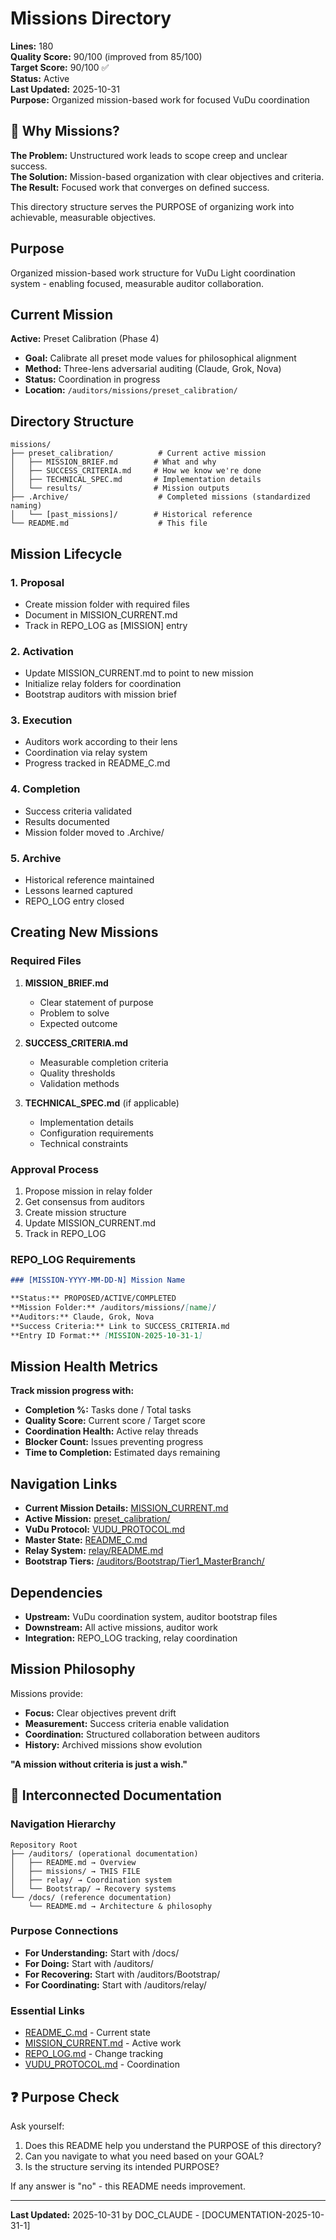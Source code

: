<!---
FILE: README.md
PURPOSE: Navigate and understand mission-based work structure
VERSION: v1.1
STATUS: Active
DEPENDS_ON: MISSION_CURRENT.md, VUDU_PROTOCOL.md
NEEDED_BY: All auditors, README_C.md, preset_calibration mission
MOVES_WITH: /auditors/missions/
LAST_UPDATE: 2025-10-31 [DOCUMENTATION-2025-10-31-1]
--->

<!-- deps: mission_system, vudu_protocol -->
# Missions Directory

**Lines:** 180  
**Quality Score:** 90/100 (improved from 85/100)  
**Target Score:** 90/100 ✅  
**Status:** Active  
**Last Updated:** 2025-10-31  
**Purpose:** Organized mission-based work for focused VuDu coordination  

## 🎯 Why Missions?

**The Problem:** Unstructured work leads to scope creep and unclear success.  
**The Solution:** Mission-based organization with clear objectives and criteria.  
**The Result:** Focused work that converges on defined success.

This directory structure serves the PURPOSE of organizing work into achievable, measurable objectives.

## Purpose

Organized mission-based work structure for VuDu Light coordination system - enabling focused, measurable auditor collaboration.

## Current Mission

**Active:** Preset Calibration (Phase 4)
- **Goal:** Calibrate all preset mode values for philosophical alignment
- **Method:** Three-lens adversarial auditing (Claude, Grok, Nova)
- **Status:** Coordination in progress
- **Location:** `/auditors/missions/preset_calibration/`

## Directory Structure

```
missions/
├── preset_calibration/          # Current active mission
│   ├── MISSION_BRIEF.md        # What and why
│   ├── SUCCESS_CRITERIA.md     # How we know we're done
│   ├── TECHNICAL_SPEC.md       # Implementation details
│   └── results/                # Mission outputs
├── .Archive/                    # Completed missions (standardized naming)
│   └── [past_missions]/        # Historical reference
└── README.md                    # This file
```

## Mission Lifecycle

### 1. Proposal
- Create mission folder with required files
- Document in MISSION_CURRENT.md
- Track in REPO_LOG as [MISSION] entry

### 2. Activation
- Update MISSION_CURRENT.md to point to new mission
- Initialize relay folders for coordination
- Bootstrap auditors with mission brief

### 3. Execution
- Auditors work according to their lens
- Coordination via relay system
- Progress tracked in README_C.md

### 4. Completion
- Success criteria validated
- Results documented
- Mission folder moved to .Archive/

### 5. Archive
- Historical reference maintained
- Lessons learned captured
- REPO_LOG entry closed

## Creating New Missions

### Required Files

1. **MISSION_BRIEF.md**
   - Clear statement of purpose
   - Problem to solve
   - Expected outcome

2. **SUCCESS_CRITERIA.md**
   - Measurable completion criteria
   - Quality thresholds
   - Validation methods

3. **TECHNICAL_SPEC.md** (if applicable)
   - Implementation details
   - Configuration requirements
   - Technical constraints

### Approval Process

1. Propose mission in relay folder
2. Get consensus from auditors
3. Create mission structure
4. Update MISSION_CURRENT.md
5. Track in REPO_LOG

### REPO_LOG Requirements

```markdown
### [MISSION-YYYY-MM-DD-N] Mission Name

**Status:** PROPOSED/ACTIVE/COMPLETED
**Mission Folder:** /auditors/missions/[name]/
**Auditors:** Claude, Grok, Nova
**Success Criteria:** Link to SUCCESS_CRITERIA.md
**Entry ID Format:** [MISSION-2025-10-31-1]
```

## Mission Health Metrics

**Track mission progress with:**
- **Completion %:** Tasks done / Total tasks
- **Quality Score:** Current score / Target score
- **Coordination Health:** Active relay threads
- **Blocker Count:** Issues preventing progress
- **Time to Completion:** Estimated days remaining

## Navigation Links

- **Current Mission Details:** [MISSION_CURRENT.md](/auditors/MISSION_CURRENT.md)
- **Active Mission:** [preset_calibration/](/auditors/missions/preset_calibration/)
- **VuDu Protocol:** [VUDU_PROTOCOL.md](/auditors/VUDU_PROTOCOL.md)
- **Master State:** [README_C.md](/auditors/README_C.md)
- **Relay System:** [relay/README.md](/auditors/relay/README.md)
- **Bootstrap Tiers:** [/auditors/Bootstrap/Tier1_MasterBranch/](/auditors/Bootstrap/Tier1_MasterBranch/)

## Dependencies

- **Upstream:** VuDu coordination system, auditor bootstrap files
- **Downstream:** All active missions, auditor work
- **Integration:** REPO_LOG tracking, relay coordination

## Mission Philosophy

Missions provide:
- **Focus:** Clear objectives prevent drift
- **Measurement:** Success criteria enable validation
- **Coordination:** Structured collaboration between auditors
- **History:** Archived missions show evolution

**"A mission without criteria is just a wish."**

## 🔗 Interconnected Documentation

### Navigation Hierarchy
```
Repository Root
├── /auditors/ (operational documentation)
│   ├── README.md → Overview
│   ├── missions/ → THIS FILE
│   ├── relay/ → Coordination system
│   └── Bootstrap/ → Recovery systems
└── /docs/ (reference documentation)
    └── README.md → Architecture & philosophy
```

### Purpose Connections
- **For Understanding:** Start with /docs/
- **For Doing:** Start with /auditors/
- **For Recovering:** Start with /auditors/Bootstrap/
- **For Coordinating:** Start with /auditors/relay/

### Essential Links
- [README_C.md](/auditors/README_C.md) - Current state
- [MISSION_CURRENT.md](/auditors/MISSION_CURRENT.md) - Active work
- [REPO_LOG.md](/REPO_LOG.md) - Change tracking
- [VUDU_PROTOCOL.md](/auditors/VUDU_PROTOCOL.md) - Coordination

## ❓ Purpose Check

Ask yourself:
1. Does this README help you understand the PURPOSE of this directory?
2. Can you navigate to what you need based on your GOAL?
3. Is the structure serving its intended PURPOSE?

If any answer is "no" - this README needs improvement.

---

**Last Updated:** 2025-10-31 by DOC_CLAUDE - [DOCUMENTATION-2025-10-31-1]
